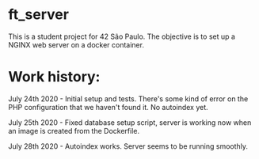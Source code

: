 # ft_server
This is a student project for 42 São Paulo. The objective is to set up a NGINX web server on a docker container.

# Work history:
July 24th 2020 - Initial setup and tests. There's some kind of error on the PHP configuration that we haven't found it. No autoindex yet.

July 25th 2020 - Fixed database setup script, server is working now when an image is created from the Dockerfile.

July 28th 2020 - Autoindex works. Server seems to be running smoothly.
